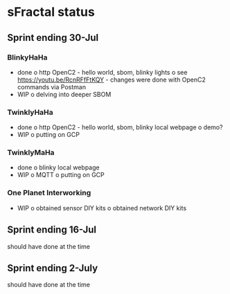 # sFractal status

## Sprint ending 30-Jul
### BlinkyHaHa
- done
   o http OpenC2 - hello world, sbom, blinky lights
   o see https://youtu.be/RcnRFfFtKQY - changes were done with OpenC2 commands via Postman
- WIP
   o delving into deeper SBOM

### TwinklyHaHa
- done
   o http OpenC2 - hello world, sbom, blinky local webpage
   o demo?
- WIP
   o putting on GCP

### TwinklyMaHa
- done
   o blinky local webpage
- WIP
   o MQTT
   o putting on GCP

### One Planet Interworking
- WIP
   o obtained sensor DIY kits
   o obtained network DIY kits


## Sprint ending 16-Jul
should have done at the time

## Sprint ending 2-July
should have done at the time
